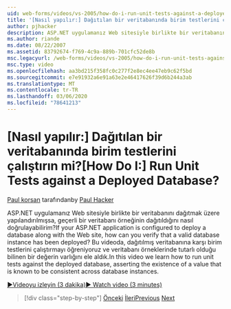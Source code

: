 ```yaml
---
uid: web-forms/videos/vs-2005/how-do-i-run-unit-tests-against-a-deployed-database
title: '[Nasıl yapılır:] Dağıtılan bir veritabanında birim testlerini çalıştırın mi? | Microsoft Docs'
author: pjhacker
description: ASP.NET uygulamanız Web sitesiyle birlikte bir veritabanını dağıtmak üzere yapılandırılmışsa, geçerli bir veritabanı örneğinin dağıtıldığını nasıl doğrulayabilirim?...
ms.author: riande
ms.date: 08/22/2007
ms.assetid: 83792674-f769-4c9a-889b-701cfc52de8b
msc.legacyurl: /web-forms/videos/vs-2005/how-do-i-run-unit-tests-against-a-deployed-database
msc.type: video
ms.openlocfilehash: aa3bd215f358fc0c277f2e8ec4ee47eb9c62f5bd
ms.sourcegitcommit: e7e91932a6e91a63e2e46417626f39d6b244a3ab
ms.translationtype: MT
ms.contentlocale: tr-TR
ms.lasthandoff: 03/06/2020
ms.locfileid: "78641213"
---
```

# <a name="how-do-i-run-unit-tests-against-a-deployed-database"></a><span data-ttu-id="4e335-104">[Nasıl yapılır:] Dağıtılan bir veritabanında birim testlerini çalıştırın mi?</span><span class="sxs-lookup"><span data-stu-id="4e335-104">[How Do I:] Run Unit Tests against a Deployed Database?</span></span>

<span data-ttu-id="4e335-105">[Paul korsan](https://github.com/pjhacker) tarafından</span><span class="sxs-lookup"><span data-stu-id="4e335-105">by [Paul Hacker](https://github.com/pjhacker)</span></span>

<span data-ttu-id="4e335-106">ASP.NET uygulamanız Web sitesiyle birlikte bir veritabanını dağıtmak üzere yapılandırılmışsa, geçerli bir veritabanı örneğinin dağıtıldığını nasıl doğrulayabilirim?</span><span class="sxs-lookup"><span data-stu-id="4e335-106">If your ASP.NET application is configured to deploy a database along with the Web site, how can you verify that a valid database instance has been deployed?</span></span> <span data-ttu-id="4e335-107">Bu videoda, dağıtılmış veritabanına karşı birim testlerini çalıştırmayı öğreniyoruz ve veritabanı örneklerinde tutarlı olduğu bilinen bir değerin varlığını ele aldık.</span><span class="sxs-lookup"><span data-stu-id="4e335-107">In this video we learn how to run unit tests against the deployed database, asserting the existence of a value that is known to be consistent across database instances.</span></span>

[<span data-ttu-id="4e335-108">&#9654;Videoyu izleyin (3 dakika)</span><span class="sxs-lookup"><span data-stu-id="4e335-108">&#9654; Watch video (3 minutes)</span></span>](https://channel9.msdn.com/Blogs/ASP-NET-Site-Videos/how-do-i-run-unit-tests-against-a-deployed-database)

> [!div class="step-by-step"]
> <span data-ttu-id="4e335-109">[Önceki](how-do-i-deploy-a-web-application-during-a-team-build.md)
> [İleri](how-do-i-enable-code-coverage-and-profiling-in-production-applications.md)</span><span class="sxs-lookup"><span data-stu-id="4e335-109">[Previous](how-do-i-deploy-a-web-application-during-a-team-build.md)
[Next](how-do-i-enable-code-coverage-and-profiling-in-production-applications.md)</span></span>
